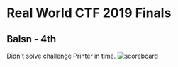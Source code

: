 # Real World CTF 2019 Finals
## Balsn - 4th
Didn't solve challenge Printer in time.
![scoreboard](https://github.com/yuawn/CTF/blob/master/2019/realworld_finals/scoreboard.png)
